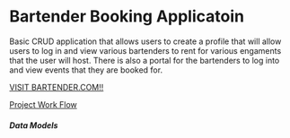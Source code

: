 # Bartender Booking Applicatoin

Basic CRUD application that allows users to create a profile that will allow users to log in and view various 
bartenders to rent for various engaments that the user will host. There is also a portal for the bartenders to log 
into and view events that they are booked for. 

[VISIT BARTENDER.COM!!](https://safe-beyond-67942.herokuapp.com/user)


[Project Work Flow](https://github.com/moxleydevelopment/project-2/projects/1)

##### Data Models

























